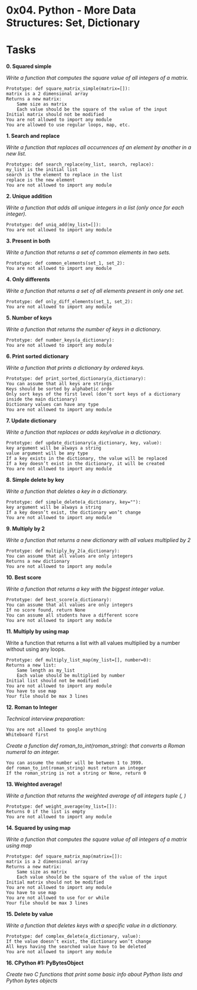 # 0x04. Python - More Data Structures: Set, Dictionary

# Tasks

**0. Squared simple**

*Write a function that computes the square value of all integers of a matrix.*

    Prototype: def square_matrix_simple(matrix=[]):
    matrix is a 2 dimensional array
    Returns a new matrix:
        Same size as matrix
        Each value should be the square of the value of the input
    Initial matrix should not be modified
    You are not allowed to import any module
    You are allowed to use regular loops, map, etc.



**1. Search and replace**

*Write a function that replaces all occurrences of an element by another in a new list.*

    Prototype: def search_replace(my_list, search, replace):
    my_list is the initial list
    search is the element to replace in the list
    replace is the new element
    You are not allowed to import any module



**2. Unique addition**

*Write a function that adds all unique integers in a list (only once for each integer).*

    Prototype: def uniq_add(my_list=[]):
    You are not allowed to import any module



**3. Present in both**

*Write a function that returns a set of common elements in two sets.*

    Prototype: def common_elements(set_1, set_2):
    You are not allowed to import any module



**4. Only differents**

*Write a function that returns a set of all elements present in only one set.*

    Prototype: def only_diff_elements(set_1, set_2):
    You are not allowed to import any module



**5. Number of keys**

*Write a function that returns the number of keys in a dictionary.*

    Prototype: def number_keys(a_dictionary):
    You are not allowed to import any module



**6. Print sorted dictionary**

*Write a function that prints a dictionary by ordered keys.*

    Prototype: def print_sorted_dictionary(a_dictionary):
    You can assume that all keys are strings
    Keys should be sorted by alphabetic order
    Only sort keys of the first level (don’t sort keys of a dictionary inside the main dictionary)
    Dictionary values can have any type
    You are not allowed to import any module


**7. Update dictionary**

*Write a function that replaces or adds key/value in a dictionary.*

    Prototype: def update_dictionary(a_dictionary, key, value):
    key argument will be always a string
    value argument will be any type
    If a key exists in the dictionary, the value will be replaced
    If a key doesn’t exist in the dictionary, it will be created
    You are not allowed to import any module



**8. Simple delete by key**

*Write a function that deletes a key in a dictionary.*

    Prototype: def simple_delete(a_dictionary, key=""):
    key argument will be always a string
    If a key doesn’t exist, the dictionary won’t change
    You are not allowed to import any module


**9. Multiply by 2**

*Write a function that returns a new dictionary with all values multiplied by 2*

    Prototype: def multiply_by_2(a_dictionary):
    You can assume that all values are only integers
    Returns a new dictionary
    You are not allowed to import any module



**10. Best score**

*Write a function that returns a key with the biggest integer value.*

    Prototype: def best_score(a_dictionary):
    You can assume that all values are only integers
    If no score found, return None
    You can assume all students have a different score
    You are not allowed to import any module



**11. Multiply by using map**

Write a function that returns a list with all values multiplied by a number without using any loops.

    Prototype: def multiply_list_map(my_list=[], number=0):
    Returns a new list:
        Same length as my_list
        Each value should be multiplied by number
    Initial list should not be modified
    You are not allowed to import any module
    You have to use map
    Your file should be max 3 lines



**12. Roman to Integer**

*Technical interview preparation:*

    You are not allowed to google anything
    Whiteboard first

*Create a function def roman_to_int(roman_string): that converts a Roman numeral to an integer.*

    You can assume the number will be between 1 to 3999.
    def roman_to_int(roman_string) must return an integer
    If the roman_string is not a string or None, return 0


**13. Weighted average!**

*Write a function that returns the weighted average of all integers tuple (<score>, <weight>)*

    Prototype: def weight_average(my_list=[]):
    Returns 0 if the list is empty
    You are not allowed to import any module


**14. Squared by using map**

*Write a function that computes the square value of all integers of a matrix using map*

    Prototype: def square_matrix_map(matrix=[]):
    matrix is a 2 dimensional array
    Returns a new matrix:
        Same size as matrix
        Each value should be the square of the value of the input
    Initial matrix should not be modified
    You are not allowed to import any module
    You have to use map
    You are not allowed to use for or while
    Your file should be max 3 lines


**15. Delete by value**

*Write a function that deletes keys with a specific value in a dictionary.*

    Prototype: def complex_delete(a_dictionary, value):
    If the value doesn’t exist, the dictionary won’t change
    All keys having the searched value have to be deleted
    You are not allowed to import any module


**16. CPython #1: PyBytesObject**

*Create two C functions that print some basic info about Python lists and Python bytes objects*
